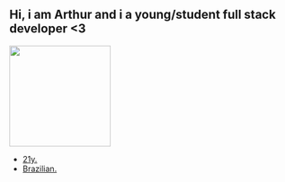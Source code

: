 ## Hi, i am Arthur and i a young/student full stack developer <3

<div align="left">
  <a href="https://github.com/rafaballerini">
  <img height="180em" src="https://github-readme-stats.vercel.app/api/top-langs/?username=arthiee4&layout=compact&langs_count=7&theme=dracula"/>
</div>

- 21y.
- Brazilian.
